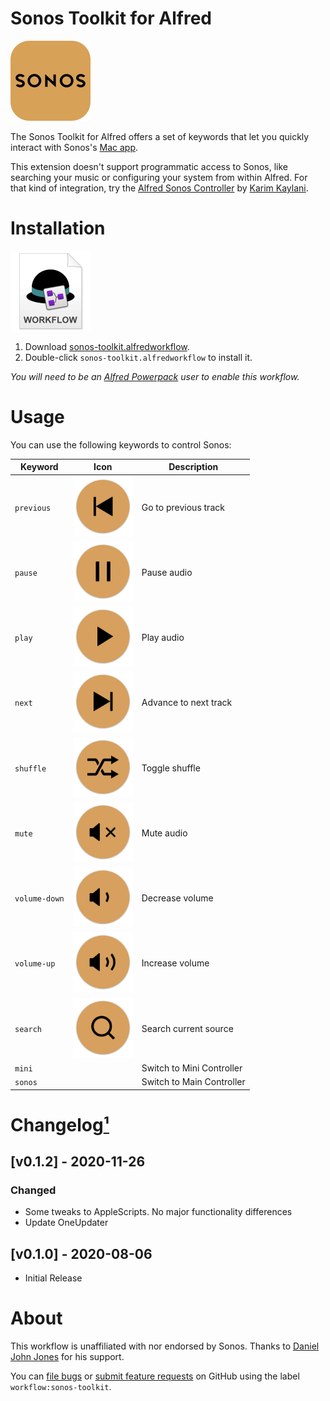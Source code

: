 # Sonos Toolkit for Alfred

<img src="./assets/icon-sonos.png" alt="Sonos logo" width="128" height="128">

The Sonos Toolkit for Alfred offers a set of keywords that let you quickly interact with Sonos's [Mac app](https://support.sonos.com/s/downloads).

This extension doesn't support programmatic access to Sonos, like searching your music or configuring your system from within Alfred. For that kind of integration, try the [Alfred Sonos Controller](https://github.com/karimkaylani/alfred-sonoscontroller) by [Karim Kaylani](https://github.com/karimkaylani).


# Installation

<a href="https://github.com/chrismessina/alfred-sonos-toolkit/raw/master/sonos-toolkit.alfredworkflow"><img src="./assets/icon-workflow.png" alt="Workflow File Icon" width="128" height="128"></a>

1. Download [sonos-toolkit.alfredworkflow](https://github.com/chrismessina/alfred-sonos-toolkit/raw/master/sonos-toolkit.alfredworkflow).
2. Double-click `sonos-toolkit.alfredworkflow` to install it.

_You will need to be an [Alfred Powerpack](https://www.alfredapp.com/powerpack/) user to enable this workflow._

# Usage

You can use the following keywords to control Sonos:

|   Keyword        	|   Icon                                                              	|   Description                	|
|------------------	|---------------------------------------------------------------------	|------------------------------	|
|   `previous`     	|   <img src="./assets/icon-previous.png" width="96" height="96">     	|   Go to previous track       	|
|   `pause`        	|   <img src="./assets/icon-pause.png" width="96" height="96">        	|   Pause audio                	|
|   `play`         	|   <img src="./assets/icon-play.png" width="96" height="96">         	|   Play audio                 	|
|   `next`         	|   <img src="./assets/icon-next.png" width="96" height="96">         	|   Advance to next track      	|
|   `shuffle`      	|   <img src="./assets/icon-shuffle.png" width="96" height="96">      	|   Toggle shuffle             	|
|   `mute`         	|   <img src="./assets/icon-mute.png" width="96" height="96">         	|   Mute audio                 	|
|   `volume-down`  	|   <img src="./assets/icon-volume-down.png" width="96" height="96">  	|   Decrease volume            	|
|   `volume-up`    	|   <img src="./assets/icon-volume-up.png" width="96" height="96">    	|   Increase volume            	|
|   `search`       	|   <img src="./assets/icon-search.png" width="96" height="96">       	|   Search current source      	|
|   `mini`         	|                                                                     	|   Switch to Mini Controller  	|
|   `sonos`        	|                                                                     	|   Switch to Main Controller  	|

# Changelog[¹](https://keepachangelog.com/)

## [v0.1.2] - 2020-11-26

### Changed
- Some tweaks to AppleScripts. No major functionality differences
- Update OneUpdater

## [v0.1.0] - 2020-08-06
- Initial Release

# About

This workflow is unaffiliated with nor endorsed by Sonos. Thanks to [Daniel John Jones](https://twitter.com/ideoforms?s=21) for his support.

You can [file bugs](https://github.com/chrismessina/alfred-sonos-toolkit/issues/new) or [submit feature requests](https://github.com/chrismessina/alfred-sonos-toolkit/issues/new) on GitHub using the label `workflow:sonos-toolkit`.
